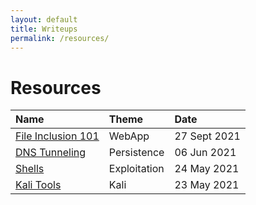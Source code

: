 ```yaml
---
layout: default
title: Writeups
permalink: /resources/
---
```


# Resources

| Name                                                         	    | Theme        | Date          |
|:------------------------------------------------------------------|:-------------|:--------------|
| [File Inclusion 101](./blog/2021-09-26-fileinclusion.md)          | WebApp       | 27 Sept 2021  |
| [DNS Tunneling](./blog/2021-06-07-dnstunneling.md)               | Persistence  | 06 Jun  2021  | 
| [Shells](./blog/2021-05-24-shells.md)                             | Exploitation | 24 May 2021   |       
| [Kali Tools](./blog/2021-05-23-kalitools.md)                      | Kali         | 23 May 2021   | 
